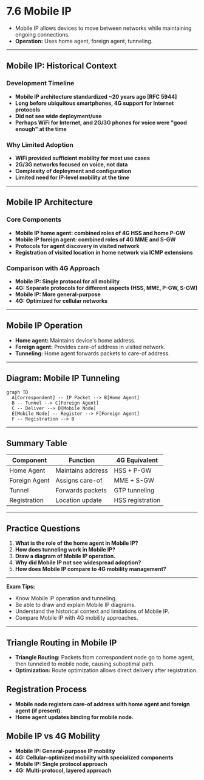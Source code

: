 # 7.6 Mobile IP

- Mobile IP allows devices to move between networks while maintaining ongoing connections.
- **Operation:** Uses home agent, foreign agent, tunneling.

---

## Mobile IP: Historical Context

### Development Timeline
- **Mobile IP architecture standardized ~20 years ago [RFC 5944]**
- **Long before ubiquitous smartphones, 4G support for Internet protocols**
- **Did not see wide deployment/use**
- **Perhaps WiFi for Internet, and 2G/3G phones for voice were "good enough" at the time**

### Why Limited Adoption
- **WiFi provided sufficient mobility for most use cases**
- **2G/3G networks focused on voice, not data**
- **Complexity of deployment and configuration**
- **Limited need for IP-level mobility at the time**

---

## Mobile IP Architecture

### Core Components
- **Mobile IP home agent: combined roles of 4G HSS and home P-GW**
- **Mobile IP foreign agent: combined roles of 4G MME and S-GW**
- **Protocols for agent discovery in visited network**
- **Registration of visited location in home network via ICMP extensions**

### Comparison with 4G Approach
- **Mobile IP: Single protocol for all mobility**
- **4G: Separate protocols for different aspects (HSS, MME, P-GW, S-GW)**
- **Mobile IP: More general-purpose**
- **4G: Optimized for cellular networks**

---

## Mobile IP Operation
- **Home agent:** Maintains device's home address.
- **Foreign agent:** Provides care-of address in visited network.
- **Tunneling:** Home agent forwards packets to care-of address.

---

## Diagram: Mobile IP Tunneling
```mermaid
graph TD
  A[Correspondent] -- IP Packet --> B[Home Agent]
  B -- Tunnel --> C[Foreign Agent]
  C -- Deliver --> D[Mobile Node]
  E[Mobile Node] -- Register --> F[Foreign Agent]
  F -- Registration --> B
```

---

## Summary Table
| Component      | Function           | 4G Equivalent    |
|---------------|--------------------|------------------|
| Home Agent    | Maintains address  | HSS + P-GW       |
| Foreign Agent | Assigns care-of    | MME + S-GW       |
| Tunnel        | Forwards packets   | GTP tunneling    |
| Registration  | Location update    | HSS registration |

---

## Practice Questions
1. **What is the role of the home agent in Mobile IP?**
2. **How does tunneling work in Mobile IP?**
3. **Draw a diagram of Mobile IP operation.**
4. **Why did Mobile IP not see widespread adoption?**
5. **How does Mobile IP compare to 4G mobility management?**

---

**Exam Tips:**
- Know Mobile IP operation and tunneling.
- Be able to draw and explain Mobile IP diagrams.
- Understand the historical context and limitations of Mobile IP.
- Compare Mobile IP with 4G mobility approaches.

---

## Triangle Routing in Mobile IP
- **Triangle Routing:** Packets from correspondent node go to home agent, then tunneled to mobile node, causing suboptimal path.
- **Optimization:** Route optimization allows direct delivery after registration.

## Registration Process
- **Mobile node registers care-of address with home agent and foreign agent (if present).**
- **Home agent updates binding for mobile node.**

## Mobile IP vs 4G Mobility
- **Mobile IP: General-purpose IP mobility**
- **4G: Cellular-optimized mobility with specialized components**
- **Mobile IP: Single protocol approach**
- **4G: Multi-protocol, layered approach** 